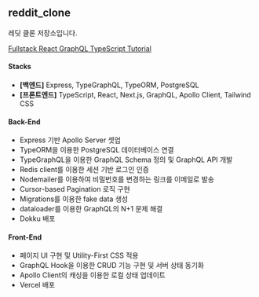 ## reddit_clone

레딧 클론 저장소입니다.

[Fullstack React GraphQL TypeScript Tutorial](https://youtu.be/I6ypD7qv3Z8)

#### Stacks
- **[백엔드]** Express, TypeGraphQL, TypeORM, PostgreSQL
- **[프론트엔드]** TypeScript, React, Next.js, GraphQL, Apollo Client, Tailwind CSS

#### Back-End

- Express 기반 Apollo Server 셋업
- TypeORM을 이용한 PostgreSQL 데이터베이스 연결
- TypeGraphQL을 이용한 GraphQL Schema 정의 및 GraphQL API 개발
- Redis client를 이용한 세션 기반 로그인 인증
- Nodemailer를 이용하여 비밀번호를 변경하는 링크를 이메일로 발송
- Cursor-based Pagination 로직 구현
- Migrations를 이용한 fake data 생성
- dataloader를 이용한 GraphQL의 N+1 문제 해결
- Dokku 배포 

#### Front-End

- 페이지 UI 구현 및 Utility-First CSS 적용
- GraphQL Hook을 이용한 CRUD 기능 구현 및 서버 상태 동기화
- Apollo Client의 캐싱을 이용한 로컬 상태 업데이트
- Vercel 배포

